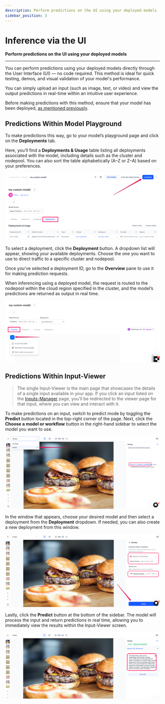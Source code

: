 ```yaml
---
description: Perform predictions on the UI using your deployed models
sidebar_position: 3
---
```


# Inference via the UI

**Perform predictions on the UI using your deployed models**
<hr />

You can perform predictions using your deployed models directly through the User Interface (UI) — no code required. This method is ideal for quick testing, demos, and visual validation of your model's performance. 

You can simply upload an input (such as image, text, or video) and view the output predictions in real-time within an intuitive user experience.

Before making predictions with this method, ensure that your model has been deployed, [as mentioned previously](README.mdx).

## Predictions Within Model Playground

To make predictions this way, go to your model’s playground page and click on the **Deployments** tab. 

Here, you’ll find a **Deployments & Usage** table listing all deployments associated with the model, including details such as the cluster and nodepool. You can also sort the table alphabetically (A–Z or Z–A) based on your preferences.

![ ](/img/compute-orchestration/compute-16.png)

To select a deployment, click the **Deployment** button. A dropdown list will appear, showing your available deployments. Choose the one you want to use to direct traffic to a specific cluster and nodepool. 

Once you’ve selected a deployment ID, go to the **Overview** pane to use it for making prediction requests.

When inferencing using a deployed model, the request is routed to the nodepool within the cloud region specified in the cluster, and the model’s predictions are returned as output in real time.

![ ](/img/compute-orchestration/compute-21.png)

## Predictions Within Input-Viewer

> The single Input-Viewer is the main page that showcases the details of a single input available in your app. If you click an input listed on the [Inputs-Manager](https://docs.clarifai.com/portal-guide/inputs-manager/) page, you'll be redirected to the viewer page for that input, where you can view and interact with it.

To make predictions on an input, switch to predict mode by toggling the **Predict** button located in the top-right corner of the page. Next, click the **Choose a model or workflow** button in the right-hand sidebar to select the model you want to use. 

![ ](/img/compute-orchestration/compute-27.png)

In the window that appears, choose your desired model and then select a deployment from the **Deployment** dropdown. If needed, you can also create a new deployment from this window. 

![ ](/img/compute-orchestration/compute-28.png)

Lastly, click the **Predict** button at the bottom of the sidebar. The model will process the input and return predictions in real time, allowing you to immediately view the results within the Input-Viewer screen.

![ ](/img/compute-orchestration/compute-29.png)